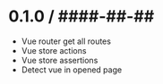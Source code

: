 0.1.0 / ####-##-##
==================

  * Vue router get all routes
  * Vue store actions
  * Vue store assertions
  * Detect vue in opened page
